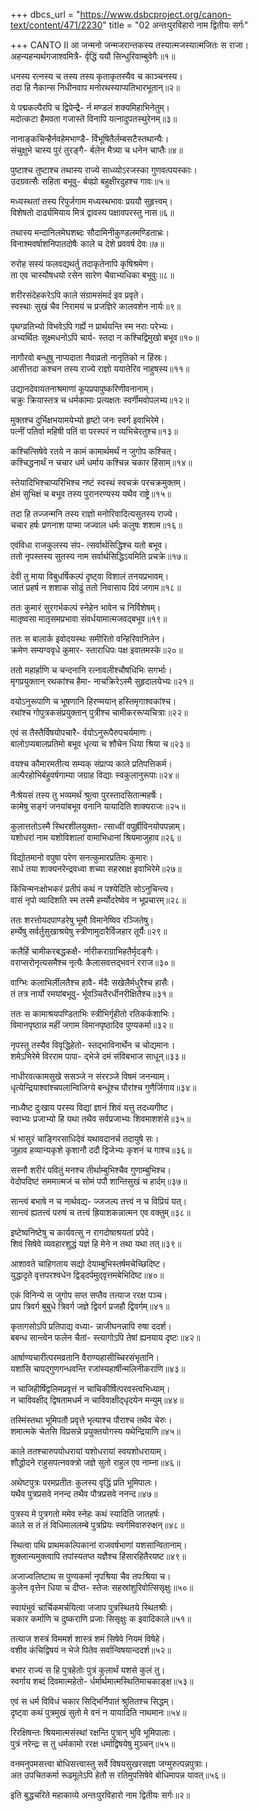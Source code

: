 +++
dbcs_url = "https://www.dsbcproject.org/canon-text/content/471/2230"
title = "02 अन्तःपुरविहारो नाम द्वितीयः सर्गः"

+++
CANTO II
आ जन्मनो जन्मजरान्तकस्य
तस्यात्मजस्यात्मजितः स राजा।  
अहन्यहन्यर्थगजाश्वमित्रै-
र्वृद्धिं ययौ सिन्धुरिवाम्बुवेगैः॥१॥

धनस्य रत्नस्य च तस्य तस्य 
कृताकृतस्यैव च काञ्चनस्य।  
तदा हि नैकान्स निधीनवाप 
मनोरथस्याप्यतिभारभूतान्॥२॥

ये पद्मकल्पैरपि च द्विपेन्द्रै-
र्न मण्डलं शक्यमिहाभिनेतुम्।  
मदोत्कटा हैमवता गजास्ते 
विनापि यत्नादुपतस्थुरेनम्॥३॥

नानाङ्कचिन्हैर्नवहेमभाण्डै-
र्विभूषितैर्लम्बसटैस्तथान्यैः।  
संचुक्षुभे चास्य पुरं तुरङ्गै-
र्बलेन मैत्र्या च धनेन चाप्तैः॥४॥

पुष्टाश्च तुष्टाश्च तथास्य राज्ये 
साध्व्योऽरजस्का गुणवत्पयस्काः।  
उदग्रवत्सैः सहिता बभूवु-
र्बव्ह्यो बहुक्षीरदुहश्च गावः॥५॥

मध्यस्थतां तस्य रिपुर्जगाम 
मध्यस्थभावः प्रययौ सुहृत्त्वम्।  
विशेषतो दार्ढ्यमियाय मित्रं 
द्वावस्य पक्षावपरस्तु नास॥६॥

तथास्य मन्दानिलमेघशब्दः
सौदामिनीकुण्डलमण्डिताभ्रः।  
विनाश्मवर्षाशनिपातदोषैः
काले च देशे प्रववर्ष देवः॥७॥

रुरोह सस्यं फलवद्यथर्तु 
तदाकृतेनापि कृषिश्रमेण।  
ता एव चास्यौषधयो रसेन 
सारेण चैवाभ्यधिका बभूवुः॥८॥

शरीरसंदेहकरेऽपि काले 
संग्रामसंमर्द इव प्रवृते।  
स्वस्थाः सुखं चैव निरामयं च 
प्रजज्ञिरे कालवशेन नार्यः॥९॥

पृथग्व्रतिभ्यो विभवेऽपि गर्ह्ये 
न प्रार्थयन्ति स्म नराः परेभ्यः।  
अभ्यर्थितः सूक्ष्मधनोऽपि चार्य-
स्तदा न कश्चिद्विमुखो बभूव॥१०॥

नागौरवो बन्धुषु नाप्यदाता 
नैवाव्रतो नानृतिको न हिंस्रः।  
आसीत्तदा कश्चन तस्य राज्ये 
राज्ञो ययातेरिव नाहुषस्य॥११॥

उद्यानदेवायतनाश्रमाणां 
कूपप्रपापुष्करिणीवनानाम्।  
चक्रुः क्रियास्तत्र च धर्मकामाः 
प्रत्यक्षतः स्वर्गीमवोपलभ्य॥१२॥

मुक्तश्च दुर्भिक्षभयामयेभ्यो 
हृष्टो जनः स्वर्ग इवाभिरेमे।  
पत्नीं पतिर्वा महिषी पतिं वा 
परस्परं न व्यभिचेरतुश्च॥१३॥

कश्चित्सिषेवे रतये न कामं 
कामार्थमर्थं न जुगोप कश्चित्।  
कश्चिद्धनार्थं न चचार धर्म
धर्माय कश्चिन्न चकार हिंसाम्॥१४॥

स्तेयादिभिश्चाप्यरिभिश्च नष्टं 
स्वस्थं स्वचक्रं परचक्रमुक्तम्।  
क्षेमं सुभिक्षं च बभूव तस्य
पुरानरण्यस्य यथैव राष्ट्रे॥१५॥

तदा हि तज्जन्मनि तस्य राज्ञो
मनोरिवादित्यसुतस्य राज्ये।  
चचार हर्षः प्रणनाश पाप्मा 
जज्वाल धर्मः कलुषः शशाम॥१६॥

एवंविधा राजकुलस्य संप-
त्सर्वार्थसिद्धिश्च यतो बभूव।  
ततो नृपस्तस्य सुतस्य नाम 
सर्वार्थसिद्धिऽयमिति प्रचक्रे॥१७॥

देवी तु माया विबुधर्षिकल्पं 
दृष्ट्वा विशालं तनयप्रभावम्।  
जातं प्रहर्ष न शशाक सोढुं 
ततो निवासाय दिवं जगाम॥१८॥

ततः कुमारं सुरगर्भकल्पं 
स्नेहेन भावेन च निर्विशेषम्।  
मातृष्वसा मातृसमप्रभावा
संवर्धयामात्मजवद्‍बभूव॥१९॥

ततः स बालार्क इवोदयस्थः 
समीरितो वन्हिरिवानिलेन।  
क्रमेण सम्यग्ववृधे कुमार-
स्ताराधिपः पक्ष इवातमस्के॥२०॥

ततो महार्हाणि च चन्दनानि 
रत्नावलीश्चौषधिभिः सगर्भाः।  
मृगप्रयुक्तान् रथकांश्च हैमा-
नाचक्रिरेऽस्मै सुहृदालयेभ्यः॥२१॥

वयोऽनुरूपाणि च भूषणानि
हिरण्मयान् हस्तिमृगाश्वकांश्च।  
रथांश्च गोपुत्रकसंप्रयुक्तान् 
पुत्रीश्च चामीकररूप्यचित्राः॥२२॥

एवं स तैस्तैर्विषयोपचारै-
र्वयोऽनुरूपैरुपचर्यमाणः।  
बालोऽप्यबालप्रतिमो बभूव 
धृत्या च शौचेन धिया श्रिया च॥२३॥

वयश्च कौमारमतीत्य सम्यक् 
संप्राप्य काले प्रतिपत्तिकर्म।  
अल्पैरहोभिर्बहुवर्षगाम्या 
जग्राह विद्याः स्वकुलानुरूपाः॥२४॥

नैःश्रेयसं तस्य तु भव्यमर्थं 
श्रुत्वा पुरस्तादसितान्महर्षेः।  
कामेषु सङ्गं जनयांबभूव
वनानि यायादिति शाक्यराजः॥२५॥

कुलात्ततोऽस्मै स्थिरशीलयुक्ता-
त्साध्वीं वपुर्ह्रीविनयोपपन्नाम्।  
यशोधरां नाम यशोविशालां 
वामाभिधानां श्रियमाजुहाव॥२६॥

विद्योतमानो वपुषा परेण 
सनत्कुमारप्रतिमः कुमारः।  
सार्ध तया शाक्यनरेन्द्रवध्वा 
शच्या सहस्राक्ष इवाभिरेमे॥२७॥

किंचिन्मनःक्षोभकरं प्रतीपं 
कथं न पश्येदिति सोऽनुचिन्त्य।  
वासं नृपो व्यादिशति स्म तस्मै 
हर्म्योदरेष्वेव न भूप्रचारम्॥२८॥

ततः शरत्तोयदपाण्डरेषु
भूमौ विमानेष्विव रञ्जितेषु।  
हर्म्येषु सर्वर्तुसुखाश्रयेषु 
स्त्रीणामुदारैर्विजहार तूर्यैः॥२९॥

कलैर्हि चामीकरबद्धकक्षै-
र्नारीकराग्राभिहतैर्मृदङ्गैः।  
वराप्सरोनृत्यसमैश्च नृत्यैः 
कैलासवत्तद्भवनं रराज॥३०॥

वाग्भिः कलाभिर्लीलतैश्च हावै-
र्मदैः सखेलैर्मधुरैश्च हासैः।  
तं तत्र नार्यो रमयांबभूवु-
र्भूवञ्चितैरर्धीनरीक्षितैश्च॥३१॥

ततः स कामाश्रयपण्डिताभिः
स्त्रीभिर्गृहीतो रतिकर्कशाभिः।  
विमानपृष्ठान्न महीं जगाम
विमानपृष्ठादिव पुण्यकर्मा॥३२॥

नृपस्तु तस्यैव विवृद्धिहेतो-
स्तद्भाविनार्थेन च चोद्यमानः।  
शमेऽभिरेमे विरराम पापा-
द्भेजे दमं संविबभाज साधून्॥३३॥

नाधीरवत्कामसुखे ससञ्जे 
न संररञ्जे विषमं जनन्याम्।  
धृत्येन्द्रियाश्वांश्चपलान्विजिग्ये 
बन्धूंश्च पौरांश्च गुणैर्जिगाय॥३४॥

नाध्यैष्ट दुःखाय परस्य विद्यां 
ज्ञानं शिवं यत्तु तदध्यगीष्ट।  
स्वाभ्यः प्रजाभ्यो हि यथा तथैव 
सर्वप्रजाभ्यः शिवमाशशंसे॥३५॥

भं भासुरं चाङ्गिरसाधिदेवं 
यथावदानर्च तदायुषे सः।  
जुहाव हव्यान्यकृशे कृशानौ 
ददौ द्विजेभ्यः कृशनं च गाश्च॥३६॥

सस्नौ शरीरं पवितुं मनश्च 
तीर्थाम्बुभिश्चैव गुणाम्बुभिश्च।  
वेदोपदिष्टं सममात्मजं च 
सोमं पपौ शान्तिसुखं च हार्दम्॥३७॥

सान्त्वं बभाषे न च नार्थवद्य-
ज्जजल्प तत्त्वं न च विप्रियं यत्।  
सान्त्वं ह्यतत्त्वं परुषं च तत्त्वं 
ह्रियाशकन्नात्मन एव वक्तुम्॥३८॥

इष्टेष्वनिष्टेषु च कार्यवत्सु 
न रागदोषाश्रयतां प्रपेदे।  
शिवं सिषेवे व्यवहारशुद्धं 
यज्ञं हि मेने न तथा यथा तत्॥३९॥

आशावते चाहिगताय सद्यो 
देयाम्बुभिस्तर्षमचेच्छिदिष्ट।  
युद्धादृते वृत्तपरश्वधेन 
द्विड्दर्पमुद्‍वृत्तमबेभिदिष्ट॥४०॥

एकं विनिन्ये स जुगोप सप्त 
सप्तैव तत्याज ररक्ष पञ्च।  
प्राप त्रिवर्ग बुबुधे त्रिवर्ग
जज्ञे द्विवर्ग प्रजहौ द्विवर्गम्॥४१॥

कृतागसोऽपि प्रतिपाद्य वध्या-
न्नाजीघनन्नापि रुषा ददर्श।  
बबन्ध सान्त्वेन फलेन चैतां-
स्त्यागोऽपि तेषां ह्यनयाय दृष्टः॥४२॥

आर्षाण्यचारीत्परमव्रतानि
वैराण्यहासीच्चिरसंभृतानि।  
यशांसि चापद्‍गुणगन्धवन्ति
रजांस्यहार्षीन्मलिनीकराणि॥४३॥

न चाजिहीर्षिद्वलिमप्रवृत्तं 
न चाचिकीर्षित्परवस्त्वभिध्याम्।  
न चाविवक्षीद् द्विषतामधर्म
न चाविवाक्षीद्‍धृदयेन मन्युम्॥४४॥

तस्मिंस्तथा भूमिपतौ प्रवृत्ते
भृत्याश्च पौराश्च तथैव चेरुः।  
शमात्मके चेतसि विप्रसन्ने 
प्रयुक्तयोगस्य यथेन्द्रियाणि॥४५॥

काले ततश्चारुपयोधरायां 
यशोधरायां स्वयशोधरायाम्।  
शौद्धोदने राहुसपत्नवक्त्रो 
जज्ञे सुतो राहुल एव नाम्ना॥४६॥

अथेष्टपुत्रः परमप्रतीतः 
कुलस्य वृद्धिं प्रति भूमिपालः।  
यथैव पुत्रप्रसवे ननन्द
तथैव पौत्रप्रसवे ननन्द॥४७॥

पुत्रस्य मे पुत्रगतो ममेव 
स्नेहः कथं स्यादिति जातहर्षः।  
काले स तं तं विधिमाललम्बे 
पुत्रप्रियः स्वर्गमिवारुरुक्षन्॥४८॥

स्थित्वा पथि प्राथमकल्पिकानां 
राजवर्षभाणां यशसान्वितानाम्।  
शुक्लान्यमुक्त्‍वापि तपांस्यतप्त 
यज्ञैश्च हिंसारहितैरयष्ट॥४९॥

अजाज्वलिष्टाथ स पुण्यकर्मा 
नृपश्रिया चैव तपःश्रिया च।  
कुलेन वृत्तेन धिया च दीप्त-
स्तेजः सहस्रांशुरिवोत्सिसृक्षुः॥५०॥

स्वायंभुवं चार्चिकमर्चयित्वा 
जजाप पुत्रस्थितये स्थितश्रीः।  
चकार कर्माणि च दुष्कराणि 
प्रजाः सिसृक्षुः क इवादिकाले॥५१॥

तत्याज शस्त्रं विममर्श शास्त्रं 
शमं सिषेवे नियमं विषेहे।  
वशीव कंचिद्विषयं न भेजे 
पितेव सर्वान्विषयान्ददर्श॥५२॥

बभार राज्यं स हि पुत्रहेतोः
पुत्रं कुलार्थं यशसे कुलं तु।  
स्वर्गाय शब्दं दिवमात्महेतो-
र्धर्मार्थमात्मस्थितिमाचकाङ्क्ष॥५३॥

एवं स धर्म विविधं चकार
सिद्भिर्निपातं श्रुतितश्च सिद्धम्।  
दृष्ट्वा कथं पुत्रमुखं सुतो मे 
वनं न यायादिति नाथमानः॥५४॥

रिरक्षिषन्तः श्रियमात्मसंस्थां 
रक्षन्ति पुत्रान् भुवि भूमिपालाः।  
पुत्रं नरेन्द्रः स तु धर्मकामो 
ररक्ष धर्माद्विषयेषु मुञ्चन्॥५५॥

वनमनुपमसत्त्वा बोधिसत्त्वास्तु सर्वे
विषयसुखरसज्ञा जग्मुरुत्पन्नपुत्राः।  
अत उपचितकर्मा रूढमूलेऽपि हेतौ 
स रतिमुपसिषेवे बोधिमापन्न यावत्॥५६॥

इति बुद्धचरिते महाकाव्ये 
अन्तःपुरविहारो नाम द्वितीयः सर्गः॥२॥

